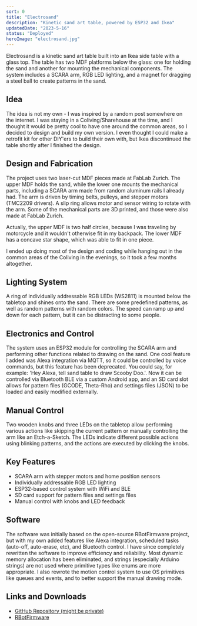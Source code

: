 ```yaml
---
sort: 0
title: "Electrosand"
description: "Kinetic sand art table, powered by ESP32 and Ikea"
updatedDate: "2023-5-16"
status: "Deployed"
heroImage: "electrosand.jpg"
---
```


Electrosand is a kinetic sand art table built into an Ikea side table with a glass top. The table has two MDF platforms below the glass: one for holding the sand and another for mounting the mechanical components. The system includes a SCARA arm, RGB LED lighting, and a magnet for dragging a steel ball to create patterns in the sand.

## Idea

The idea is not my own - I was inspired by a random post somewhere on the internet. I was staying in a Coliving/Sharehouse at the time, and I thought
it would be pretty cool to have one around the common areas, so I decided to design and build my own version. I even thought I could make a retrofit kit for other DIY'ers to build their own with, but Ikea discontinued the table shortly after I finished the design.

## Design and Fabrication
The project uses two laser-cut MDF pieces made at FabLab Zurich. The upper MDF holds the sand, while the lower one mounts the mechanical parts, including a SCARA arm made from random aluminum rails I already had. The arm is driven by timing belts, pulleys, and stepper motors (TMC2209 drivers). A slip ring allows motor and sensor wiring to rotate with the arm. Some of the mechanical parts are 3D printed, and those were also made at FabLab Zurich.

Actually, the upper MDF is two half circles, because I was traveling by motorcycle and it wouldn't otherwise fit in my backpack. The lower MDF has a concave star shape, which was able to fit in one piece.

I ended up doing most of the design and coding while hanging out in the common areas of the Coliving in the evenings, so it took a few months altogether.

## Lighting System
A ring of individually addressable RGB LEDs (WS2811) is mounted below the tabletop and shines onto the sand. There are some predefined patterns, as well as random patterns with random colors. The speed can ramp up and down for each pattern, but it can be distracting to some people.

## Electronics and Control
The system uses an ESP32 module for controlling the SCARA arm and performing other functions related to drawing on the sand. One cool feature I added was Alexa integration via MQTT, so it could be controlled by voice commands, but this feature has been deprecated. You could say, for example: 'Hey Alexa, tell sand table to draw Scooby Doo.'.
Now it can be controlled via Bluetooth BLE via a custom Android app, and an SD card slot allows for pattern files (GCODE, Theta-Rho) and settings files (JSON) to be loaded and easily modified externally.

## Manual Control
Two wooden knobs and three LEDs on the tabletop allow performing various actions like skipping the current pattern or manually controlling the arm like an Etch-a-Sketch. The LEDs indicate different possible actions using blinking patterns, and the actions are executed by clicking the knobs.

## Key Features
  * SCARA arm with stepper motors and home position sensors
  * Individually addressable RGB LED lighting
  * ESP32-based control system with WiFi and BLE
  * SD card support for pattern files and settings files
  * Manual control with knobs and LED feedback

## Software
The software was initially based on the open-source RBotFirmware project, but with my own added features like Alexa integration, scheduled tasks (auto-off, auto-erase, etc), and Bluetooth control. I have since completely rewritten the software to improve efficiency and reliability. Most dynamic memory allocation has been eliminated, and strings (especially Arduino strings) are not used where primitive types like enums are more appropriate. I also rewrote the motion control system to use OS primitives like queues and events, and to better support the manual drawing mode.

## Links and Downloads
  * <a href="https://github.com/dcreel101/electrosand" target="_blank">GitHub Repository (might be private)</a>
  * <a href="https://github.com/robdobsn/RBotFirmware" target="_blank">RBotFirmware</a>